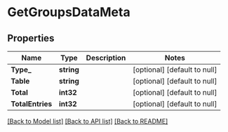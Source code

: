 # GetGroupsDataMeta

## Properties
Name | Type | Description | Notes
------------ | ------------- | ------------- | -------------
**Type_** | **string** |  | [optional] [default to null]
**Table** | **string** |  | [optional] [default to null]
**Total** | **int32** |  | [optional] [default to null]
**TotalEntries** | **int32** |  | [optional] [default to null]

[[Back to Model list]](../README.md#documentation-for-models) [[Back to API list]](../README.md#documentation-for-api-endpoints) [[Back to README]](../README.md)


